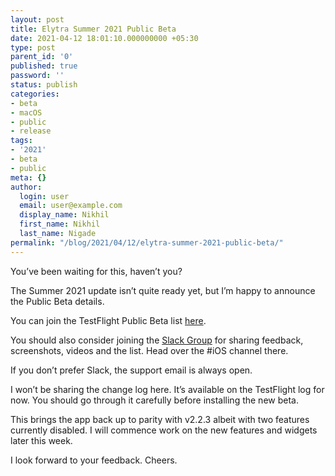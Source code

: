 ```yaml
---
layout: post
title: Elytra Summer 2021 Public Beta
date: 2021-04-12 18:01:10.000000000 +05:30
type: post
parent_id: '0'
published: true
password: ''
status: publish
categories:
- beta
- macOS
- public
- release
tags:
- '2021'
- beta
- public
meta: {}
author:
  login: user
  email: user@example.com
  display_name: Nikhil
  first_name: Nikhil
  last_name: Nigade
permalink: "/blog/2021/04/12/elytra-summer-2021-public-beta/"
---
```

<p>You’ve been waiting for this, haven’t you?</p>
<p>The Summer 2021 update isn’t quite ready yet, but I’m happy to announce the Public Beta details.</p>
<p>You can join the TestFlight Public Beta list <a href="https://testflight.apple.com/join/5boXJnkI">here</a>.</p>
<p>You should also consider joining the <a href="https://join.slack.com/t/dzelytra/shared_invite/zt-dzvct3id-~io6HriB1OrQJ_Ib9PXCsw">Slack Group</a> for sharing feedback, screenshots, videos and the list. Head over the #iOS channel there.</p>
<p>If you don’t prefer Slack, the support email is always open.</p>
<p>I won’t be sharing the change log here. It’s available on the TestFlight log for now. You should go through it carefully before installing the new beta.</p>
<p>This brings the app back up to parity with v2.2.3 albeit with two features currently disabled. I will commence work on the new features and widgets later this week. </p>
<p>I look forward to your feedback. Cheers.</p>
